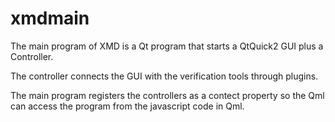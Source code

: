 xmdmain
=======

The main program of XMD is a Qt program that starts a QtQuick2 GUI
plus a Controller.

The controller connects the GUI with the verification tools through plugins.

The main program registers the controllers as a contect property so the Qml
can access the program from the javascript code in Qml.
